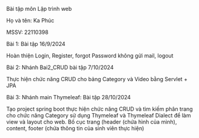 Bài tập môn Lập trình web

Họ và tên: Ka Phúc

MSSV: 22110398

Bài 1: Bài tập 16/9/2024

Hoàn thiện Login, Register, forgot Password không gửi mail, logout

Bài 2: Nhánh Bai2_CRUD bài tập 7/10/2024

Thực hiện chức năng CRUD cho bảng Category và Video bằng Servlet + JPA

Bài 3: Nhánh main Thymeleaf: Bài tập 28/10/2024

Tạo project spring boot thực hiện chức năng CRUD và tìm kiếm phân trang cho chức năng Category sử dụng Thymeleaf và Thymeleaf Dialect
để làm view và layout cho web. Bố cục trang (header (chứa hình của mình), content, footer (chứa thông tin của sinh viên thực hiện)
